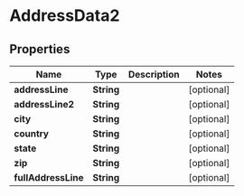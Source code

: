 
# AddressData2

## Properties
Name | Type | Description | Notes
------------ | ------------- | ------------- | -------------
**addressLine** | **String** |  |  [optional]
**addressLine2** | **String** |  |  [optional]
**city** | **String** |  |  [optional]
**country** | **String** |  |  [optional]
**state** | **String** |  |  [optional]
**zip** | **String** |  |  [optional]
**fullAddressLine** | **String** |  |  [optional]



